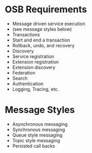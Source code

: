 # OSB Requirements #

  * Message driven service execution
  * (see message styles below)
  * Transactions
  * Start and end a transaction
  * Rollback, undo, and recovery
  * Discovery
  * Service registration
  * Extension registration
  * Extension discovery
  * Federation
  * Search
  * Authentication
  * Logging, Tracing, etc.

# Message Styles #

  * Asynchronous messaging
  * Synchronous messaging
  * Queue style messaging
  * Topic style messaging
  * Persisted call backs